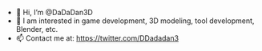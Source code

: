 - 👋 Hi, I’m @DaDaDan3D
- 👀 I am interested in game development, 3D modeling, tool development, Blender, etc.
- 📫 Contact me at: https://twitter.com/DDadadan3

<!---
DaDaDan3D/DaDaDan3D is a ✨ special ✨ repository because its `README.md` (this file) appears on your GitHub profile.
You can click the Preview link to take a look at your changes.
--->
